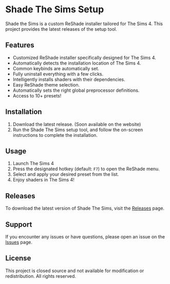 # Shade The Sims Setup
Shade the Sims is a custom ReShade installer tailored for The Sims 4. This project provides the latest releases of the setup tool.

## Features
- Customized ReShade installer specifically designed for The Sims 4.
- Automatically detects the installation location of The Sims 4.
- Common keybinds are automatically set.
- Fully uninstall everything with a few clicks.
- Intelligently installs shaders with their dependencies.
- Easy ReShade theme selection.
- Automatically sets the right global preprocessor definitions.
- Access to 10+ presets!

## Installation
1. Download the latest release. (Soon available on the website)
2. Run the Shade The Sims setup tool, and follow the on-screen instructions to complete the installation.

## Usage
1. Launch The Sims 4
2. Press the designated hotkey (default: `F7`) to open the ReShade menu.
3. Select and apply your desired preset from the list.
4. Enjoy shaders in The Sims 4!

## Releases
To download the latest version of Shade The Sims, visit the [Releases](https://github.com/shade-the-sims/setup/releases) page.

## Support
If you encounter any issues or have questions, please open an issue on the [Issues](https://github.com/shade-the-sims/setup/issues) page.

## License
This project is closed source and not available for modification or redistribution. All rights reserved.
